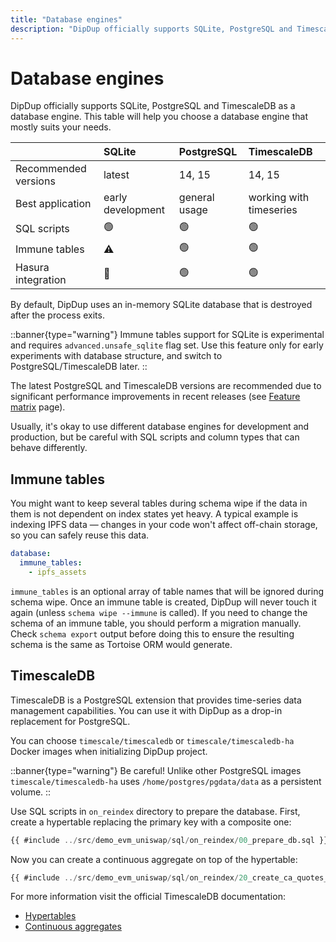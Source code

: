 ```yaml
---
title: "Database engines"
description: "DipDup officially supports SQLite, PostgreSQL and TimescaleDB as a database engine. This table will help you choose a database engine that mostly suits your needs."
---
```


# Database engines

DipDup officially supports SQLite, PostgreSQL and TimescaleDB as a database engine. This table will help you choose a database engine that mostly suits your needs.

|                      | SQLite            | PostgreSQL    | TimescaleDB             |
|:-------------------- |:----------------- |:------------- |:----------------------- |
| Recommended versions | latest            | 14, 15        | 14, 15                  |
| Best application     | early development | general usage | working with timeseries |
| SQL scripts          | 🟢                | 🟢            | 🟢                      |
| Immune tables        | ⚠️                | 🟢            | 🟢                      |
| Hasura integration   | 🔴                | 🟢            | 🟢                      |

By default, DipDup uses an in-memory SQLite database that is destroyed after the process exits.

::banner{type="warning"}
Immune tables support for SQLite is experimental and requires `advanced.unsafe_sqlite` flag set. Use this feature only for early experiments with database structure, and switch to PostgreSQL/TimescaleDB later.
::

The latest PostgreSQL and TimescaleDB versions are recommended due to significant performance improvements in recent releases (see [Feature matrix](https://www.postgresql.org/about/featurematrix/) page).

Usually, it's okay to use different database engines for development and production, but be careful with SQL scripts and column types that can behave differently.

## Immune tables

You might want to keep several tables during schema wipe if the data in them is not dependent on index states yet heavy. A typical example is indexing IPFS data — changes in your code won't affect off-chain storage, so you can safely reuse this data.

```yaml [dipdup.yaml]
database:
  immune_tables:
    - ipfs_assets
```

`immune_tables` is an optional array of table names that will be ignored during schema wipe. Once an immune table is created, DipDup will never touch it again (unless `schema wipe --immune` is called). If you need to change the schema of an immune table, you should perform a migration manually. Check `schema export` output before doing this to ensure the resulting schema is the same as Tortoise ORM would generate.

## TimescaleDB

TimescaleDB is a PostgreSQL extension that provides time-series data management capabilities. You can use it with DipDup as a drop-in replacement for PostgreSQL.

You can choose `timescale/timescaledb` or `timescale/timescaledb-ha` Docker images when initializing DipDup project.

::banner{type="warning"}
Be careful! Unlike other PostgreSQL images `timescale/timescaledb-ha` uses `/home/postgres/pgdata/data` as a persistent volume.
::

Use SQL scripts in `on_reindex` directory to prepare the database. First, create a hypertable replacing the primary key with a composite one:

```sql [sql/on_reindex/00_prepare_db.sql]
{{ #include ../src/demo_evm_uniswap/sql/on_reindex/00_prepare_db.sql }}
```

Now you can create a continuous aggregate on top of the hypertable:

```sql [sql/on_reindex/20_create_ca_quotes_1m.sql]
{{ #include ../src/demo_evm_uniswap/sql/on_reindex/20_create_ca_quotes_1m.sql }}
```

For more information visit the official TimescaleDB documentation:

- [Hypertables](https://docs.timescale.com/use-timescale/latest/hypertables/)
- [Continuous aggregates](https://docs.timescale.com/use-timescale/latest/continuous-aggregates/)
